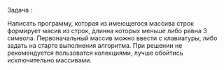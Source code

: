 Задача :

Написать программу, которая из имеющегося массива строк формирует масив из строк, длинна которых меньше либо равна 3 символа. Первоначальный массив можно ввести с клавиатуры, либо задать на старте выполнения алгоритма. При решении не рекомендуется пользоватся колекциями, лучше обойтись исключительно массивами.
